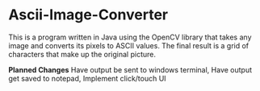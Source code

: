 # Ascii-Image-Converter
This is a program written in Java using the OpenCV library that takes any image and converts its pixels to ASCII values. 
The final result is a grid of characters that make up the original picture.

**Planned Changes**
Have output be sent to windows terminal, 
Have output get saved to notepad, 
Implement click/touch UI
